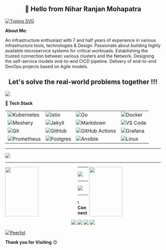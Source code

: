 

 <h2 align="center"> 👋 Hello from Nihar Ranjan Mohapatra </h2> 
 
[![Typing SVG](https://readme-typing-svg.herokuapp.com?font=Montserrat&color=%23351AF7&size=30&multiline=true&width=1000&lines=HTML+CSS+JavaScript+Python)](https://git.io/typing-svg)
 
 **About Me:**

An infrastructure enthusiast with 7 and half years of experience in various infrastructure tools, technologies & Design. Passionate about building highly available microservice systems for critical workloads. Establishing the trusted connection between various clusters and the Network. Designing the self-service models end-to-end CICD pipeline. Delivery of end-to-end DevOps projects based on Agile models. 

 <h2 align="center"> Let's solve the real-world problems together !!! </h2>
 
 ![](https://komarev.com/ghpvc/?username=samirparhi-dev&color=blueviolet)
 
 :hammer: **Tech Stack**
 
 |   |   |   |   |
|---|---|---|---|
|![Kubernetes](https://img.shields.io/badge/-Kubernetes-pale?style=flat-square&logo=kubernetes)    |![Istio](https://img.shields.io/badge/-Istio-yellow?style=flat-square&logo=istio)   |![Go](https://img.shields.io/badge/-Go-cyan?style=flat-square&logo=go)    |![Docker](https://img.shields.io/badge/-Docker-grey?style=flat-square&logo=docker)    |
|![Meshery](https://img.shields.io/badge/-Meshery-green?style=flat-square&logo=meshery)   |![Jekyll](https://img.shields.io/badge/-Jekyll-red?style=flat-square&logo=jekyll)   |![Markdown](https://img.shields.io/badge/-Markdown-black?style=flat-square&logo=markdown)   |![VS Code](https://img.shields.io/badge/-VS_Code-blue?style=flat-square&logo=visual-studio-code)   |![Azure](https://img.shields.io/badge/-azure-pale?style=flat-square&logo=azure)  |
|![Git](https://img.shields.io/badge/-Git-blueviolet?style=flat-square&logo=git)   |![GitHub](https://img.shields.io/badge/-GitHub-181717?style=flat-square&logo=github)   |![GitHub Actions](https://img.shields.io/badge/GitHub%20Actions%20-%232671E5.svg?&style=flat-square&logo=github%20actions&logoColor=white)   |![Grafana](https://img.shields.io/badge/-Grafana-green?style=flat-square&logo=grafana)   |
|![Prometheus](https://img.shields.io/badge/-Prometheus-blueviolet?style=flat-square&logo=prometheus)   |![Postgres](https://img.shields.io/badge/-Postgres-grey?style=flat-square&logo=postgres)   |![Ansible](https://img.shields.io/badge/-Ansible-yellow?style=flat-square&logo=ansible)   |![Linux](https://img.shields.io/badge/-Linux-blue?style=flat-square&logo=linux)   | 

---

 <p><img align="" src="https://github-readme-stats.vercel.app/api?username=samirparhi-dev&show_icons=true&custom_title=GitHub Stats&count_private=true&theme=blueberry" /></p>
 
---

<p><img align="left" src="https://github-readme-streak-stats.herokuapp.com/?user=samirparhi-dev&hide_border=true&theme=blueberry" width="46%" height="160px"></p>
<p><img align="right" src="https://github-readme-stats.vercel.app/api/top-langs/?username=samirparhi-dev&layout=compact&theme=blueberry&langs_count=10" width="46%" height="160px"/></p>

---

<p><img src="https://github-profile-trophy.vercel.app/?username=samirparhi-dev&theme=blueberry&column=8&margin-w=10&margin-h=15 (https://github.com/ryo-ma/github-profile-trophy)"></p>

---

<p><img src="https://activity-graph.herokuapp.com/graph?username=samirparhi-dev&bg_color=FBFFFF&color=454848&line=0A2CEA&point=E7110B&hide_border=false" /></p>

---

:telephone_receiver: **Connect**

<p align="center">
  <a href="https://www.linkedin.com/in/nihar-ranjan-mohapatra-4942a4345"><img src="https://img.shields.io/badge/linkedin-%230077B5.svg?&style=for-the-badge&logo=linkedin&logoColor=white" ></a>
  <a href="https://twitter.com/@niharranjan00"><img src="https://img.shields.io/badge/twitter-%231DA1F2.svg?&style=for-the-badge&logo=twitter&logoColor=white" ></a>
  <a href="mailto:samirparhi@gmail.com"><img src="https://img.shields.io/badge/-Mail-cyan?style=for-the-badge&logo=gmail" ></a>
  <a href="https://github.com/samirparhi-dev"><img src="https://img.shields.io/badge/-GitHub-orange?style=for-the-badge&logo=github" ></a>
</p>

[![Peerlist](https://peerlist-readme-badge.herokuapp.com/api/samirparhi?style=plastic)](https://peerlist.io/samirparhi)


**Thank you for Visiting** :blush: 

